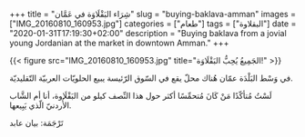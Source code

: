 +++
title = "شِرَاء البَقْلَاوَة في عَمَّان"
slug = "buying-baklava-amman"
images = ["IMG_20160810_160953.jpg"]
categories = ["طعام"]
tags = ["البقلاوة"]
date = "2020-01-31T17:19:30+02:00"
description = "Buying baklava from a jovial young Jordanian at the market in downtown Amman."
+++

{{< figure src="IMG_20160810_160953.jpg" title="الجَمِيعُ يُحِبُّ البَقْلَاوَة!" >}}

في وَسْط البَلْدَة عمّان هُناك محلّ يقع في السّوق الرّئيسة يبيع الحلويّات العربيّة التّقليديّة.

لَسْتُ مُتأكّدًا مَنْ كَانَ مُتحمِّسًا أكثر حول هذا النِّصف كيلو من البَقْلَاوة، أنا أم الشَّاب الأُردنيّ الّذي يَبِيعها.

<!--more-->

تَرْجَمَة: بيان عابد
